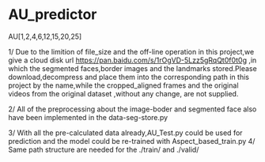 # AU_predictor
AU[1,2,4,6,12,15,20,25]

1/
Due to the limition of file_size  and the off-line operation in this project,we give a cloud disk url https://pan.baidu.com/s/1rOgVD-5Lzz5gRqQt0f0t0g ,in which the segmented faces,border images and the landmarks stored.Please download,decompress and place them into the corresponding path in this project by the name,while the cropped_aligned frames and the original videos from the original dataset ,without any change, are not supplied. 

2/
All of the preprocessing about the image-boder and segmented face also have been implemented in the data-seg-store.py

3/
With all the pre-calculated data already,AU_Test.py could be used for prediction and the model could be re-trained with Aspect_based_train.py 
4/
Same path structure are needed for the ./train/ and ./valid/

